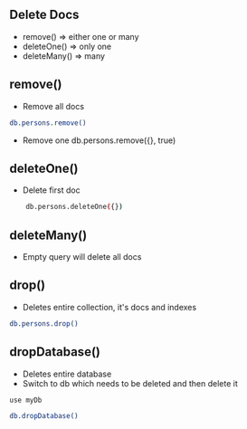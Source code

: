 ## Delete Docs

- remove() => either one or many
- deleteOne() => only one
- deleteMany() => many

## remove()

- Remove all docs

```sh
db.persons.remove()
```

- Remove one
  db.persons.remove({}, true)

## deleteOne()

- Delete first doc

```sh
    db.persons.deleteOne({})
```

## deleteMany()

- Empty query will delete all docs

## drop()

- Deletes entire collection, it's docs and indexes

```sh
db.persons.drop()
```

## dropDatabase()

- Deletes entire database
- Switch to db which needs to be deleted and then delete it

```sh
use myDb

db.dropDatabase()
```
